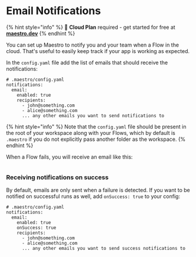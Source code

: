 # Email Notifications

{% hint style="info" %}
🚀 **Cloud Plan** required - get started for free at [**maestro.dev**](https://signin.maestro.dev/sign-up)
{% endhint %}

You can set up Maestro to notify you and your team when a Flow in the cloud. That's useful to easily keep track if your app is working as expected.&#x20;

In the `config.yaml` file add the list of emails that should receive the notifications:

```
# .maestro/config.yaml
notifications:
  email:
    enabled: true
    recipients:
      - john@something.com
      - alice@something.com
      ... any other emails you want to send notifications to
```

{% hint style="info" %}
Note that the `config.yaml` file should be present in the root of your workspace along with your Flows, which by default is `.maestro` if you do not explicitly pass another folder as the workspace.
{% endhint %}

When a Flow fails, you will receive an email like this:

<figure><img src="../../.gitbook/assets/image (3).png" alt=""><figcaption></figcaption></figure>

### Receiving notifications on success

By default, emails are only sent when a failure is detected. If you want to be notified on successful runs as well, add `onSuccess: true` to your config:

```
# .maestro/config.yaml
notifications:
  email:
    enabled: true
    onSuccess: true
    recipients:
      - john@something.com
      - alice@something.com
      ... any other emails you want to send success notifications to
```

<figure><img src="../../.gitbook/assets/image (4).png" alt=""><figcaption></figcaption></figure>
